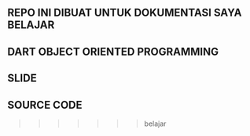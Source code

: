 ## REPO INI DIBUAT UNTUK DOKUMENTASI SAYA BELAJAR

## DART OBJECT ORIENTED PROGRAMMING

## SLIDE 


## SOURCE CODE


>>>>>>> belajar
